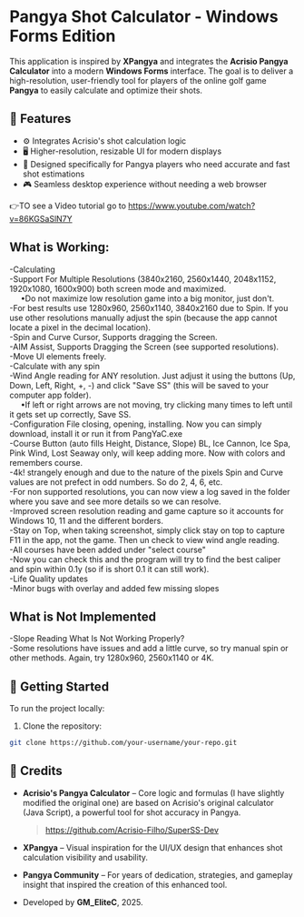 # Pangya Shot Calculator - Windows Forms Edition

This application is inspired by **XPangya** and integrates the **Acrisio Pangya Calculator** into a modern **Windows Forms** interface. The goal is to deliver a high-resolution, user-friendly tool for players of the online golf game **Pangya** to easily calculate and optimize their shots.

## 🎯 Features

- ⚙️ Integrates Acrisio's shot calculation logic
- 🖥️ Higher-resolution, resizable UI for modern displays
- 📐 Designed specifically for Pangya players who need accurate and fast shot estimations
- 🎮 Seamless desktop experience without needing a web browser
  
👉TO see a Video tutorial go to https://www.youtube.com/watch?v=86KGSaSlN7Y 

## __What is Working:__

-Calculating  
-Support For Multiple Resolutions (3840x2160, 2560x1440, 2048x1152, 1920x1080, 1600x900) both screen mode and maximized.  
 &nbsp;&nbsp;&nbsp;&nbsp;&nbsp;•Do not maximize low resolution game into a big monitor, just don't.  
-For best results use 1280x960, 2560x1140, 3840x2160 due to Spin. If you use other resolutions manually adjust the spin (because the app cannot locate a pixel in the decimal location).  
-Spin and Curve Cursor, Supports dragging the Screen.   
-AIM Assist, Supports Dragging the Screen (see supported resolutions).  
-Move UI elements freely.  
-Calculate with any spin  
-Wind Angle reading for ANY resolution. Just adjust it using the buttons (Up, Down, Left, Right, +, -)  and click "Save SS" (this will be saved to your computer app folder).  
 &nbsp;&nbsp;&nbsp;&nbsp;&nbsp;•If left or right arrows are not moving, try clicking many times to left until it gets set up correctly, Save SS.  
-Configuration File closing, opening, installing. Now you can simply download, install it or run it from PangYaC.exe  
-Course Button (auto fills Height, Distance, Slope) BL, Ice Cannon, Ice Spa, Pink Wind, Lost Seaway only, will keep adding more. Now with colors and remembers course.   
-4k! strangely enough and due to the nature of the pixels Spin and Curve values are not prefect in odd numbers. So do 2, 4, 6,  etc.   
-For non supported resolutions, you can now view a log saved in the folder where you save and see more details so we can resolve.   
-Improved screen resolution reading and game capture so it accounts for Windows 10, 11 and the different borders.   
-Stay on Top, when taking screenshot, simply click stay on top to capture F11 in the app, not the game. Then un check to view wind angle reading.  
-All courses have been added under "select course"  
-Now you can check this and the program will try to find the best caliper and spin within 0.1y (so if is short 0.1 it can still work).  
-Life Quality updates   
-Minor bugs with overlay and added few missing slopes  


## __What is Not Implemented__
-Slope Reading
What Is Not Working Properly?  
-Some resolutions have issues and add a little curve, so try manual spin or other methods. Again, try 1280x960, 2560x1140 or 4K. 

## 🚀 Getting Started

To run the project locally:

1. Clone the repository:
```bash
git clone https://github.com/your-username/your-repo.git
```

## 🙏 Credits

- **Acrisio's Pangya Calculator** – Core logic and formulas (I have slightly modified the original one) are based on Acrisio's original calculator (Java Script), a powerful tool for shot accuracy in Pangya.  
  > https://github.com/Acrisio-Filho/SuperSS-Dev

- **XPangya** – Visual inspiration for the UI/UX design that enhances shot calculation visibility and usability.

- **Pangya Community** – For years of dedication, strategies, and gameplay insight that inspired the creation of this enhanced tool.

- Developed by **GM_EliteC**, 2025.

